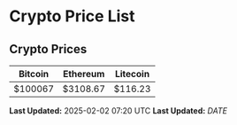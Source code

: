 # Crypto Price List

## Crypto Prices
| Bitcoin | Ethereum | Litecoin |
| ------- | -------- | -------- |
| $100067 | $3108.67 | $116.23 |
**Last Updated:** 2025-02-02 07:20 UTC
**Last Updated:** $DATE$
